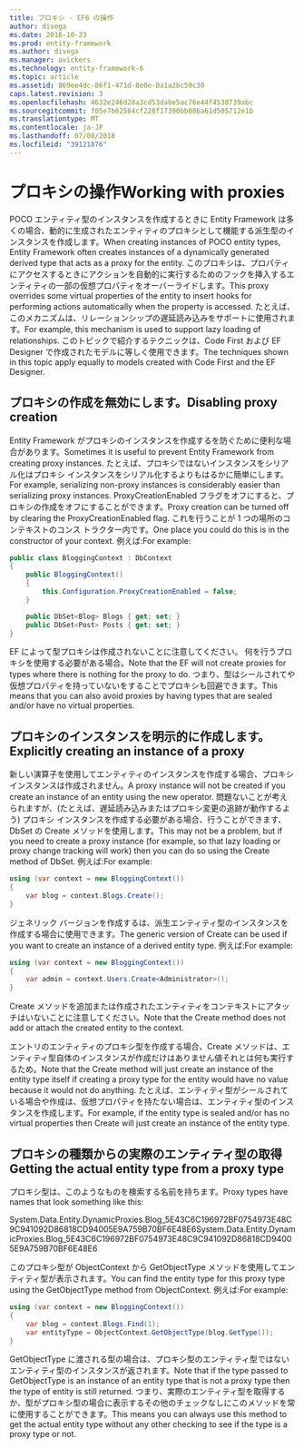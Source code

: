 ```yaml
---
title: プロキシ - EF6 の操作
author: divega
ms.date: 2016-10-23
ms.prod: entity-framework
ms.author: divega
ms.manager: avickers
ms.technology: entity-framework-6
ms.topic: article
ms.assetid: 869ee4dc-06f1-471d-8e0e-0a1a2bc59c30
caps.latest.revision: 3
ms.openlocfilehash: 4632e246d28a3cd53dabe5ac76e44f4538739abc
ms.sourcegitcommit: f05e7b62584cf228f17390bb086a61d505712e1b
ms.translationtype: MT
ms.contentlocale: ja-JP
ms.lasthandoff: 07/08/2018
ms.locfileid: "39121876"
---
```

# <a name="working-with-proxies"></a><span data-ttu-id="153bc-102">プロキシの操作</span><span class="sxs-lookup"><span data-stu-id="153bc-102">Working with proxies</span></span>
<span data-ttu-id="153bc-103">POCO エンティティ型のインスタンスを作成するときに Entity Framework は多くの場合、動的に生成されたエンティティのプロキシとして機能する派生型のインスタンスを作成します。</span><span class="sxs-lookup"><span data-stu-id="153bc-103">When creating instances of POCO entity types, Entity Framework often creates instances of a dynamically generated derived type that acts as a proxy for the entity.</span></span> <span data-ttu-id="153bc-104">このプロキシは、プロパティにアクセスするときにアクションを自動的に実行するためのフックを挿入するエンティティの一部の仮想プロパティをオーバーライドします。</span><span class="sxs-lookup"><span data-stu-id="153bc-104">This proxy overrides some virtual properties of the entity to insert hooks for performing actions automatically when the property is accessed.</span></span> <span data-ttu-id="153bc-105">たとえば、このメカニズムは、リレーションシップの遅延読み込みをサポートに使用されます。</span><span class="sxs-lookup"><span data-stu-id="153bc-105">For example, this mechanism is used to support lazy loading of relationships.</span></span> <span data-ttu-id="153bc-106">このトピックで紹介するテクニックは、Code First および EF Designer で作成されたモデルに等しく使用できます。</span><span class="sxs-lookup"><span data-stu-id="153bc-106">The techniques shown in this topic apply equally to models created with Code First and the EF Designer.</span></span>  

## <a name="disabling-proxy-creation"></a><span data-ttu-id="153bc-107">プロキシの作成を無効にします。</span><span class="sxs-lookup"><span data-stu-id="153bc-107">Disabling proxy creation</span></span>  

<span data-ttu-id="153bc-108">Entity Framework がプロキシのインスタンスを作成するを防ぐために便利な場合があります。</span><span class="sxs-lookup"><span data-stu-id="153bc-108">Sometimes it is useful to prevent Entity Framework from creating proxy instances.</span></span> <span data-ttu-id="153bc-109">たとえば、プロキシではないインスタンスをシリアル化はプロキシ インスタンスをシリアル化するよりもはるかに簡単にします。</span><span class="sxs-lookup"><span data-stu-id="153bc-109">For example, serializing non-proxy instances is considerably easier than serializing proxy instances.</span></span> <span data-ttu-id="153bc-110">ProxyCreationEnabled フラグをオフにすると、プロキシの作成をオフにすることができます。</span><span class="sxs-lookup"><span data-stu-id="153bc-110">Proxy creation can be turned off by clearing the ProxyCreationEnabled flag.</span></span> <span data-ttu-id="153bc-111">これを行うことが 1 つの場所のコンテキストのコンス トラクター内です。</span><span class="sxs-lookup"><span data-stu-id="153bc-111">One place you could do this is in the constructor of your context.</span></span> <span data-ttu-id="153bc-112">例えば:</span><span class="sxs-lookup"><span data-stu-id="153bc-112">For example:</span></span>  

``` csharp
public class BloggingContext : DbContext
{
    public BloggingContext()
    {
        this.Configuration.ProxyCreationEnabled = false;
    }  

    public DbSet<Blog> Blogs { get; set; }
    public DbSet<Post> Posts { get; set; }
}
```  

<span data-ttu-id="153bc-113">EF によって型プロキシは作成されないことに注意してください。 何を行うプロキシを使用する必要がある場合。</span><span class="sxs-lookup"><span data-stu-id="153bc-113">Note that the EF will not create proxies for types where there is nothing for the proxy to do.</span></span> <span data-ttu-id="153bc-114">つまり、型はシールされてや仮想プロパティを持っていないをすることでプロキシも回避できます。</span><span class="sxs-lookup"><span data-stu-id="153bc-114">This means that you can also avoid proxies by having types that are sealed and/or have no virtual properties.</span></span>  

## <a name="explicitly-creating-an-instance-of-a-proxy"></a><span data-ttu-id="153bc-115">プロキシのインスタンスを明示的に作成します。</span><span class="sxs-lookup"><span data-stu-id="153bc-115">Explicitly creating an instance of a proxy</span></span>  

<span data-ttu-id="153bc-116">新しい演算子を使用してエンティティのインスタンスを作成する場合、プロキシ インスタンスは作成されません。</span><span class="sxs-lookup"><span data-stu-id="153bc-116">A proxy instance will not be created if you create an instance of an entity using the new operator.</span></span> <span data-ttu-id="153bc-117">問題ないことが考えられますが、(たとえば、遅延読み込みまたはプロキシ変更の追跡が動作するよう) プロキシ インスタンスを作成する必要がある場合、行うことができます、DbSet の Create メソッドを使用します。</span><span class="sxs-lookup"><span data-stu-id="153bc-117">This may not be a problem, but if you need to create a proxy instance (for example, so that lazy loading or proxy change tracking will work) then you can do so using the Create method of DbSet.</span></span> <span data-ttu-id="153bc-118">例えば:</span><span class="sxs-lookup"><span data-stu-id="153bc-118">For example:</span></span>  

``` csharp
using (var context = new BloggingContext())
{
    var blog = context.Blogs.Create();
}
```  

<span data-ttu-id="153bc-119">ジェネリック バージョンを作成するは、派生エンティティ型のインスタンスを作成する場合に使用できます。</span><span class="sxs-lookup"><span data-stu-id="153bc-119">The generic version of Create can be used if you want to create an instance of a derived entity type.</span></span> <span data-ttu-id="153bc-120">例えば:</span><span class="sxs-lookup"><span data-stu-id="153bc-120">For example:</span></span>  

``` csharp
using (var context = new BloggingContext())
{
    var admin = context.Users.Create<Administrator>();
}
```  

<span data-ttu-id="153bc-121">Create メソッドを追加または作成されたエンティティをコンテキストにアタッチはいないことに注意してください。</span><span class="sxs-lookup"><span data-stu-id="153bc-121">Note that the Create method does not add or attach the created entity to the context.</span></span>  

<span data-ttu-id="153bc-122">エントリのエンティティのプロキシ型を作成する場合、Create メソッドは、エンティティ型自体のインスタンスが作成だけはありません値それとは何も実行するため。</span><span class="sxs-lookup"><span data-stu-id="153bc-122">Note that the Create method will just create an instance of the entity type itself if creating a proxy type for the entity would have no value because it would not do anything.</span></span> <span data-ttu-id="153bc-123">たとえば、エンティティ型がシールされている場合や作成は、仮想プロパティを持たない場合は、エンティティ型のインスタンスを作成します。</span><span class="sxs-lookup"><span data-stu-id="153bc-123">For example, if the entity type is sealed and/or has no virtual properties then Create will just create an instance of the entity type.</span></span>  

## <a name="getting-the-actual-entity-type-from-a-proxy-type"></a><span data-ttu-id="153bc-124">プロキシの種類からの実際のエンティティ型の取得</span><span class="sxs-lookup"><span data-stu-id="153bc-124">Getting the actual entity type from a proxy type</span></span>  

<span data-ttu-id="153bc-125">プロキシ型は、このようなものを検索する名前を持ちます。</span><span class="sxs-lookup"><span data-stu-id="153bc-125">Proxy types have names that look something like this:</span></span>  

<span data-ttu-id="153bc-126">System.Data.Entity.DynamicProxies.Blog_5E43C6C196972BF0754973E48C9C941092D86818CD94005E9A759B70BF6E48E6</span><span class="sxs-lookup"><span data-stu-id="153bc-126">System.Data.Entity.DynamicProxies.Blog_5E43C6C196972BF0754973E48C9C941092D86818CD94005E9A759B70BF6E48E6</span></span>  

<span data-ttu-id="153bc-127">このプロキシ型が ObjectContext から GetObjectType メソッドを使用してエンティティ型が表示されます。</span><span class="sxs-lookup"><span data-stu-id="153bc-127">You can find the entity type for this proxy type using the GetObjectType method from ObjectContext.</span></span> <span data-ttu-id="153bc-128">例えば:</span><span class="sxs-lookup"><span data-stu-id="153bc-128">For example:</span></span>  

``` csharp
using (var context = new BloggingContext())
{
    var blog = context.Blogs.Find(1);
    var entityType = ObjectContext.GetObjectType(blog.GetType());
}
```  

<span data-ttu-id="153bc-129">GetObjectType に渡される型の場合は、プロキシ型のエンティティ型ではないエンティティ型のインスタンスが返されます。</span><span class="sxs-lookup"><span data-stu-id="153bc-129">Note that if the type passed to GetObjectType is an instance of an entity type that is not a proxy type then the type of entity is still returned.</span></span> <span data-ttu-id="153bc-130">つまり、実際のエンティティ型を取得するか、型がプロキシ型の場合に表示するその他のチェックなしにこのメソッドを常に使用することができます。</span><span class="sxs-lookup"><span data-stu-id="153bc-130">This means you can always use this method to get the actual entity type without any other checking to see if the type is a proxy type or not.</span></span>  
